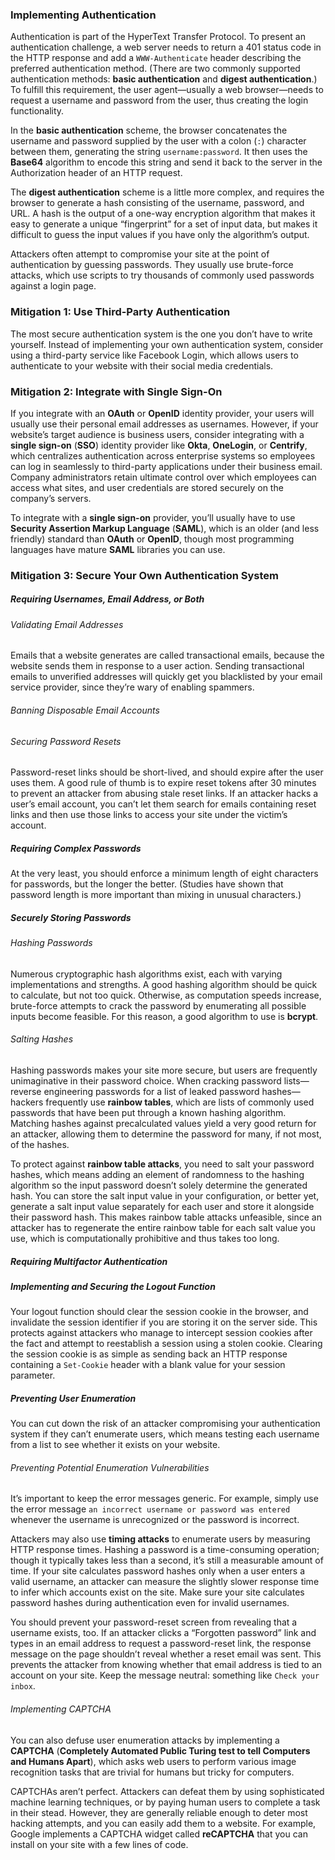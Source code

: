 ### Implementing Authentication

Authentication is part of the HyperText Transfer Protocol. To present an authentication challenge, a web server needs to return a 401 status code in the HTTP response and add a `WWW-Authenticate` header describing the preferred authentication method. (There are two commonly supported authentication methods: **basic authentication** and **digest authentication**.) To fulfill this requirement, the user agent—usually a web browser—needs to request a username and password from the user, thus creating the login functionality.

In the **basic authentication** scheme, the browser concatenates the username and password supplied by the user with a colon (`:`) character between them, generating the string `username:password`. It then uses the **Base64** algorithm to encode this string and send it back to the server in the Authorization header of an HTTP request. 

The **digest authentication** scheme is a little more complex, and requires the browser to generate a hash consisting of the username, password, and URL. A hash is the output of a one-way encryption algorithm that makes it easy to generate a unique “fingerprint” for a set of input data, but makes it difficult to guess the input values if you have only the algorithm’s output.

Attackers often attempt to compromise your site at the point of authentication by guessing passwords. They usually use brute-force attacks, which use scripts to try thousands of commonly used passwords against a login page.

### Mitigation 1: Use Third-Party Authentication

The most secure authentication system is the one you don’t have to write yourself. Instead of implementing your own authentication system, consider using a third-party service like Facebook Login, which allows users to authenticate to your website with their social media credentials.

### Mitigation 2: Integrate with Single Sign-On

If you integrate with an **OAuth** or **OpenID** identity provider, your users will usually use their personal email addresses as usernames. However, if your website’s target audience is business users, consider integrating with a **single sign-on** (**SSO**) identity provider like **Okta**, **OneLogin**, or **Centrify**, which centralizes authentication across enterprise systems so employees can log in seamlessly to third-party applications under their business email. Company administrators retain ultimate control over which employees can access what sites, and user credentials are stored securely on the company’s servers.

To integrate with a **single sign-on** provider, you’ll usually have to use **Security Assertion Markup Language** (**SAML**), which is an older (and less friendly) standard than **OAuth** or **OpenID**, though most programming languages have mature **SAML** libraries you can use.

### Mitigation 3: Secure Your Own Authentication System

##### Requiring Usernames, Email Address, or Both

###### Validating Email Addresses

Emails that a website generates are called transactional emails, because the website sends them in response to a user action. Sending transactional emails to unverified addresses will quickly get you blacklisted by your email service provider, since they’re wary of enabling spammers.

###### Banning Disposable Email Accounts

###### Securing Password Resets

Password-reset links should be short-lived, and should expire after the user uses them. A good rule of thumb is to expire reset tokens after 30 minutes to prevent an attacker from abusing stale reset links. If an attacker hacks a user’s email account, you can’t let them search for emails containing reset links and then use those links to access your site under the victim’s account.

##### Requiring Complex Passwords

At the very least, you should enforce a minimum length of eight characters for passwords, but the longer the better. (Studies have shown that password length is more important than mixing in unusual characters.)

##### Securely Storing Passwords

###### Hashing Passwords

Numerous cryptographic hash algorithms exist, each with varying implementations and strengths. A good hashing algorithm should be quick to calculate, but not too quick. Otherwise, as computation speeds increase, brute-force attempts to crack the password by enumerating all possible inputs become feasible. For this reason, a good algorithm to use is **bcrypt**.

###### Salting Hashes

Hashing passwords makes your site more secure, but users are frequently unimaginative in their password choice. When cracking password lists—reverse engineering passwords for a list of leaked password hashes—hackers frequently use **rainbow tables**, which are lists of commonly used passwords that have been put through a known hashing algorithm. Matching hashes against precalculated values yield a very good return for an attacker, allowing them to determine the password for many, if not most, of the hashes.

To protect against **rainbow table attacks**, you need to salt your password hashes, which means adding an element of randomness to the hashing algorithm so the input password doesn’t solely determine the generated hash. You can store the salt input value in your configuration, or better yet, generate a salt input value separately for each user and store it alongside their password hash. This makes rainbow table attacks unfeasible, since an attacker has to regenerate the entire rainbow table for each salt value you use, which is computationally prohibitive and thus takes too long.

##### Requiring Multifactor Authentication

##### Implementing and Securing the Logout Function

Your logout function should clear the session cookie in the browser, and invalidate the session identifier if you are storing it on the server side. This protects against attackers who manage to intercept session cookies after the fact and attempt to reestablish a session using a stolen cookie. Clearing the session cookie is as simple as sending back an HTTP response containing a `Set-Cookie` header with a blank value for your session parameter.

##### Preventing User Enumeration

You can cut down the risk of an attacker compromising your authentication system if they can’t enumerate users, which means testing each username from a list to see whether it exists on your website.

###### Preventing Potential Enumeration Vulnerabilities

It’s important to keep the error messages generic. For example, simply use the error message `an incorrect username or password was entered` whenever the username is unrecognized or the password is incorrect.

Attackers may also use **timing attacks** to enumerate users by measuring HTTP response times. Hashing a password is a time-consuming operation; though it typically takes less than a second, it’s still a measurable amount of time. If your site calculates password hashes only when a user enters a valid username, an attacker can measure the slightly slower response time to infer which accounts exist on the site. Make sure your site calculates password hashes during authentication even for invalid usernames.

You should prevent your password-reset screen from revealing that a username exists, too. If an attacker clicks a “Forgotten password” link and types in an email address to request a password-reset link, the response message on the page shouldn’t reveal whether a reset email was sent. This prevents the attacker from knowing whether that email address is tied to an account on your site. Keep the message neutral: something like `Check your inbox`.

###### Implementing CAPTCHA

You can also defuse user enumeration attacks by implementing a **CAPTCHA** (**Completely Automated Public Turing test to tell Computers and Humans Apart**), which asks web users to perform various image recognition tasks that are trivial for humans but tricky for computers.

CAPTCHAs aren’t perfect. Attackers can defeat them by using sophisticated machine learning techniques, or by paying human users to complete a task in their stead. However, they are generally reliable enough to deter most hacking attempts, and you can easily add them to a website. For example, Google implements a CAPTCHA widget called **reCAPTCHA** that you can install on your site with a few lines of code.















